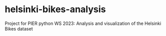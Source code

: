 # helsinki-bikes-analysis
Project for PIER python WS 2023: Analysis and visualization of the Helsinki Bikes dataset
